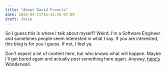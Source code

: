 ```yaml
---
title: "About David Francis"
date: 2020-04-11T16:41:45-07:00
draft: false
---
```


So I guess this is where I talk about myself? Weird. I'm a Software Engineer and sometimes people seem interested in what I say. If you are interested, this blog is for you I guess. If not, I feel ya. 

Don't expect a lot of content here, but who knows what will happen. Maybe I'll get bored again and actually post something here again.  Anyway, [here's](https://www.youtube.com/watch?v=6hzrDeceEKc) Wonderwall.